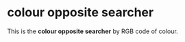 colour opposite searcher
===========================

This is the **colour opposite searcher** by RGB code of colour. 